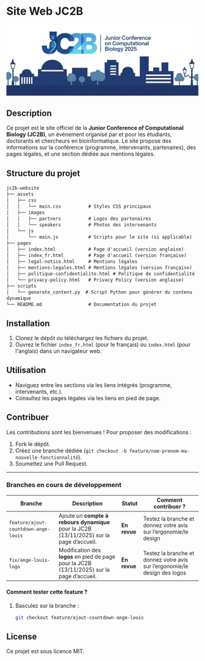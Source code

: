# Site Web JC2B
![Bannière JC2B](assets/images/jc2b_banniere.png)
## Description
Ce projet est le site officiel de la **Junior Conference of Computational Biology (JC2B)**, un événement organisé par et pour les étudiants, doctorants et chercheurs en bioinformatique. Le site propose des informations sur la conférence (programme, intervenants, partenaires), des pages légales, et une section dédiée aux mentions légales.

## Structure du projet
```
jc2b-website
├── assets
│   ├── css
│   │   └── main.css          # Styles CSS principaux
│   ├── images
│   │   ├── partners          # Logos des partenaires
│   │   └── speakers          # Photos des intervenants
│   └── js
│       └── main.js           # Scripts pour le site (si applicable)
├── pages
│   ├── index.html            # Page d'accueil (version anglaise)
│   ├── index_fr.html         # Page d'accueil (version française)
│   ├── legal-notice.html     # Mentions légales
│   ├── mentions-legales.html # Mentions légales (version française)
│   ├── politique-confidentialite.html # Politique de confidentialité
│   └── privacy-policy.html   # Privacy Policy (version anglaise)
├── scripts
│   └── generate_content.py  # Script Python pour générer du contenu dynamique
└── README.md                 # Documentation du projet
```

## Installation
1. Clonez le dépôt ou téléchargez les fichiers du projet.
2. Ouvrez le fichier `index_fr.html` (pour le français) ou `index.html` (pour l'anglais) dans un navigateur web.

## Utilisation
- Naviguez entre les sections via les liens intégrés (programme, intervenants, etc.).
- Consultez les pages légales via les liens en pied de page.

## Contribuer
Les contributions sont les bienvenues ! Pour proposer des modifications :
1. Fork le dépôt.
2. Créez une branche dédiée (`git checkout -b feature/nom-prenom-ma-nouvelle-fonctionnalité`).
3. Soumettez une Pull Request.

---
### Branches en cours de développement

| Branche                                  | Description                                                                 | Statut          | Comment contribuer ?                                                                 |
|------------------------------------------|-----------------------------------------------------------------------------|-----------------|-------------------------------------------------------------------------------------|
| `feature/ajout-countdown-ange-louis` | Ajoute un **compte à rebours dynamique** pour la JC2B (13/11/2025) sur la page d’accueil. | **En revue**    | Testez la branche et donnez votre avis sur l’ergonomie/le design |
| `fix/ange-louis-logo` | Modification des **logos** en pied de page pour la JC2B (13/11/2025) sur la page d’accueil. | **En revue**    | Testez la branche et donnez votre avis sur l’ergonomie/le design des logos|

#### **Comment tester cette feature ?**
1. Basculez sur la branche :
   ```bash
   git checkout feature/ajout-countdown-ange-louis


## License
Ce projet est sous licence MIT.

